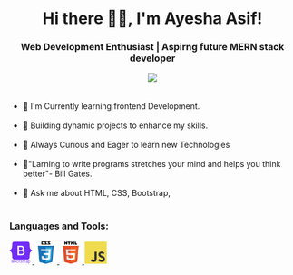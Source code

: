 
<h1 align="center">Hi there 👋🏻, I'm Ayesha Asif!</h1>
<h3 align="center">Web Development Enthusiast | Aspirng future MERN stack developer</h3>
  <div align="center"><img src="https://github.com/AyeshaAsifDev/AyeshaAsifDev/assets/165193330/de775b1c-6f0f-4145-b175-135bebadf813"> </div> <br>

 <!--<div align="center"><img src=" https://github.com/AyeshaAsifDev/AyeshaAsifDev/assets/165193330/5d836b28-9f95-4c53-a086-c33e6690eb7e"> </div> <br>-->

<ul>
<li>🌱 I'm Currently learning frontend Development.</li><br>

<li>🧬 Building dynamic projects to enhance my skills. </li><br>

<li>👾 Always Curious and Eager to learn new Technologies</li><br>

<li>🚀"Larning to write programs stretches your mind and helps you think better"- Bill Gates.</li><br>

<li>💬 Ask me about HTML, CSS, Bootstrap, </li><br>
</ul>

<h3 align="left">Languages and Tools:</h3>
<p align="left"> <a href="https://getbootstrap.com" target="_blank" rel="noreferrer"> 
<img src="https://raw.githubusercontent.com/devicons/devicon/master/icons/bootstrap/bootstrap-plain-wordmark.svg" alt="bootstrap" width="40" height="40"/> </a> 
<a href="https://www.w3schools.com/css/" target="_blank" rel="noreferrer">
 <img src="https://raw.githubusercontent.com/devicons/devicon/master/icons/css3/css3-original-wordmark.svg" alt="css3" width="40" height="40"/> </a> 
<a href="https://www.w3.org/html/" target="_blank" rel="noreferrer">
 <img src="https://raw.githubusercontent.com/devicons/devicon/master/icons/html5/html5-original-wordmark.svg" alt="html5" width="40" height="40"/> </a> 
<a href="https://developer.mozilla.org/en-US/docs/Web/JavaScript" target="_blank" rel="noreferrer">
 <img src="https://raw.githubusercontent.com/devicons/devicon/master/icons/javascript/javascript-original.svg" alt="javascript" width="40" height="40"/> </a> </p>

